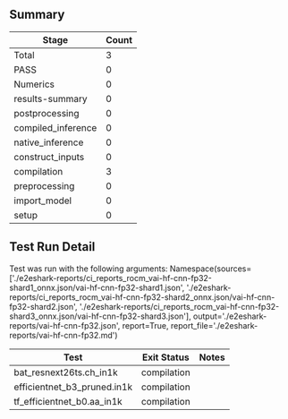 ## Summary

|Stage|Count|
|--|--|
| Total | 3 |
| PASS | 0 |
| Numerics | 0 |
| results-summary | 0 |
| postprocessing | 0 |
| compiled_inference | 0 |
| native_inference | 0 |
| construct_inputs | 0 |
| compilation | 3 |
| preprocessing | 0 |
| import_model | 0 |
| setup | 0 |

## Test Run Detail 
Test was run with the following arguments:
Namespace(sources=['./e2eshark-reports/ci_reports_rocm_vai-hf-cnn-fp32-shard1_onnx.json/vai-hf-cnn-fp32-shard1.json', './e2eshark-reports/ci_reports_rocm_vai-hf-cnn-fp32-shard2_onnx.json/vai-hf-cnn-fp32-shard2.json', './e2eshark-reports/ci_reports_rocm_vai-hf-cnn-fp32-shard3_onnx.json/vai-hf-cnn-fp32-shard3.json'], output='./e2eshark-reports/vai-hf-cnn-fp32.json', report=True, report_file='./e2eshark-reports/vai-hf-cnn-fp32.md')

| Test | Exit Status | Notes |
|--|--|--|
| bat_resnext26ts.ch_in1k | compilation | |
| efficientnet_b3_pruned.in1k | compilation | |
| tf_efficientnet_b0.aa_in1k | compilation | |
